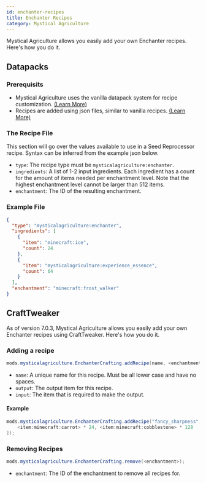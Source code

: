 ```yaml
---
id: enchanter-recipes
title: Enchanter Recipes
category: Mystical Agriculture
---
```


Mystical Agriculture allows you easily add your own Enchanter recipes. Here's how you do it.

## Datapacks
### Prerequisits
- Mystical Agriculture uses the vanilla datapack system for recipe customization. [(Learn More)](https://minecraft.gamepedia.com/Data_pack)
- Recipes are added using json files, similar to vanilla recipes. [(Learn More)](https://minecraft.gamepedia.com/Recipe)

### The Recipe File
This section will go over the values available to use in a Seed Reprocessor recipe. Syntax can be inferred from the example json below.
- `type`: The recipe type must be `mysticalagriculture:enchanter`.
- `ingredients`: A list of 1-2 input ingredients. Each ingredient has a count for the amount of items needed per enchantment level. Note that the highest enchantment level cannot be larger than 512 items.
- `enchantment`: The ID of the resulting enchantment.

### Example File
```json
{
  "type": "mysticalagriculture:enchanter",
  "ingredients": [
    {
      "item": "minecraft:ice",
      "count": 24
    },
    {
      "item": "mysticalagriculture:experience_essence",
      "count": 64
    }
  ],
  "enchantment": "minecraft:frost_walker"
}
```

## CraftTweaker
As of version 7.0.3, Mystical Agriculture allows you easily add your own Enchanter recipes using CraftTweaker. Here's how you do it.

### Adding a recipe
```java
mods.mysticalagriculture.EnchanterCrafting.addRecipe(name, <enchantment>, [<inputs>]);
```

- `name`: A unique name for this recipe. Must be all lower case and have no spaces.
- `output`: The output item for this recipe.
- `input`: The item that is required to make the output.

#### Example
```java
mods.mysticalagriculture.EnchanterCrafting.addRecipe("fancy_sharpness", "minecraft:protection", [
    <item:minecraft:carrot> * 24, <item:minecraft:cobblestone> * 128
]);
```

### Removing Recipes
```java
mods.mysticalagriculture.EnchanterCrafting.remove(<enchantment>);
```

- `enchantment`: The ID of the enchantment to remove all recipes for.
